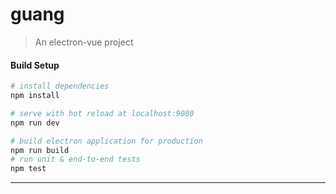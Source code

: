 <!--
 * @Author: qinruiguang
 * @LastEditors: qinruiguang
 * @Date: 2021-03-24 14:49:28
 * @LastEditTime: 2021-08-03 17:57:46
-->
# guang

> An electron-vue project

#### Build Setup

``` bash
# install dependencies
npm install 

# serve with hot reload at localhost:9080
npm run dev

# build electron application for production
npm run build
# run unit & end-to-end tests
npm test


```

---
